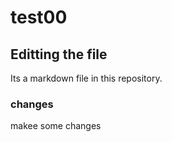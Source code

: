 # test00

## Editting the file 

Its a markdown file in this repository. 

### changes

makee some changes 
